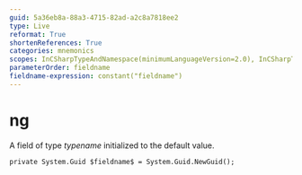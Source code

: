 ```yaml
---
guid: 5a36eb8a-88a3-4715-82ad-a2c8a7818ee2
type: Live
reformat: True
shortenReferences: True
categories: mnemonics
scopes: InCSharpTypeAndNamespace(minimumLanguageVersion=2.0), InCSharpTypeMember(minimumLanguageVersion=2.0)
parameterOrder: fieldname
fieldname-expression: constant("fieldname")
---
```


# ng

A field of type $typename$ initialized to the default value.

```
private System.Guid $fieldname$ = System.Guid.NewGuid();
```
